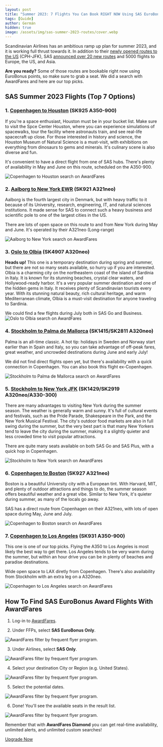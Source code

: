 ```yaml
---
layout: post
title: "Summer 2023: 7 Flights You Can Book RIGHT NOW Using SAS EuroBonus Points"
tags: [Guide]
author: Germán
hidden: true
image: /assets/img/sas-summer-2023-routes/cover.webp
---
```


Scandinavian Airlines has an ambitious ramp up plan for summer 2023, and it is working full thrust towards it. In addition to their [newly opened routes to the US](https://blog.awardfares.com/a-review-of-sas-business-to-jfk/) (CPH-JFK), SAS [announced over 20 new routes](https://www.sasgroup.net/newsroom/press-releases/2023/sas-offers-more-routes-and-frequencies-for-the-summer/) and 5000 flights to Europe, the US, and Asia.

**Are you ready?** Some of those routes are bookable right now using EuroBonus points, so make sure to grab a seat. We did a search with AwardFares and here are our top picks.

## SAS Summer 2023 Flights (Top 7 Options)


### 1. [Copenhagen to Houston](https://awardfares.com/search?CPH.IAD.;a:SK;z:eurobonus) (SK925 A350-900)

If you're a space enthusiast, Houston must be in your bucket list. Make sure to visit the Spce Center Houston, where you can experience simulations of spacewalks, tour the facility where astronauts train, and see real-life spacecraft up close. For those interested in history and science, the Houston Museum of Natural Science is a must-visit, with exhibitions on everything from dinosaurs to gems and minerals. It's culinary scene is also diverse and fun.

It's convenient to have a direct flight from one of SAS hubs. There's plenty of availability in May and June on this route, scheduled on the A350-900.

<img src="/assets/img/sas-summer-2023-routes/1-cph-iad.webp" alt="Copenhagen to Houston search on AwardFares" />

### 2. [Aalborg to New York EWR](https://awardfares.com/search?AAL.EWR.;a:SK;z:eurobonus) (SK921 A321neo)

Aalborg is the fourth largest city in Denmark, but with heavy traffic to it because of its University, research, engineering, IT, and natural sciences institutions. It made sense for SAS to connect such a heavy business and scientific pole to one of the largest cities in the US.

There are lots of open space on this route to and from New York during May and June. It's operated by their A321neo (Long-range)

<img src="/assets/img/sas-summer-2023-routes/2-aal-ewr.webp" alt="Aalborg to New York search on AwardFares" />


### 3. [Oslo to Olbia](https://awardfares.com/search?OSL.OLB.;a:SK;z:eurobonus) (SK4907 A320neo)

**Heads up!** This one is a temporary destination during spring and summer, but there are not so many seats available, so hurry up if you are interested. Olbia is a charming city on the northeastern coast of the island of Sardinia in Italy. It is known for its stunning beaches, crystal clear waters, and Hollywood-ready harbor. It's a very popular summer destination and one of the hidden gems in Italy. It receives plenty of Scandinavian tourists every year. With its stunning natural beauty, rich cultural heritage, and warm Mediterranean climate, Olbia is a must-visit destination for anyone traveling to Sardinia.

We could find a few flights during July both in SAS Go and Business.
<img src="/assets/img/sas-summer-2023-routes/3-osl-olb.webp" alt="Oslo to Olbia search on AwardFares" />


### 4. [Stockholm to Palma de Mallorca](https://awardfares.com/search?ARN.PMI.;a:SK;z:eurobonus) (SK1415/SK2811 A320neo)

Palma is an all-time classic. A hot tip: holidays in Sweden and Norway start earlier than in Spain and Italy, so you can take advantage of off-peak fares, great weather, and uncrowded destinations during June and early July!

We did not find direct flights open yet, but there's availability with a quick connection in Copenhagen. You can also book this flight ex-Copenhagen.

<img src="/assets/img/sas-summer-2023-routes/4-arn-pmi.webp" alt="Stockholm to Palma de Mallorca search on AwardFares" />

### 5. [Stockholm to New York JFK](https://awardfares.com/search?ARN.JFK.;a:SK;z:eurobonus) (SK1429/SK2919 A320neo/A330-300)

There are many advantages to visiting New York during the summer season. The weather is generally warm and sunny. It's full of cultural events and festivals, such as the Pride Parade, Shakespeare in the Park, and the New York Musical Festival. The city's outdoor food markets are also in full swing during the summer, but the very best part is that many New Yorkers tend to leave the city during the summer, making it a slightly quieter and less crowded time to visit popular attractions.

There are quite many seats available on both SAS Go and SAS Plus, with a quick hop in Copenhagen. 

<img src="/assets/img/sas-summer-2023-routes/5-arn-jfk.webp" alt="Stockholm to New York search on AwardFares" />

### 6. [Copenhagen to Boston](https://awardfares.com/search?CPH.BOS.;a:SK;z:eurobonus) (SK927 A321neo)

Boston is a beautiful University city with a European tint. With Harvard, MIT, and plenty of outdoor attractions and things to do, the summer season offers beautiful weather and a great vibe. Similar to New York, it's quieter during summer, as many of the locals go away.

SAS has a direct route from Copenhagen on their A321neo, with lots of open space during May, June and July.

<img src="/assets/img/sas-summer-2023-routes/6-cph-bos.webp" alt="Copenhagen to Boston search on AwardFares"/>


### 7. [Copenhagen to Los Angeles](https://awardfares.com/search?CPH.LAX.;a:SK;z:eurobonus) (SK931 A350-900)

This one is one of our top picks. Flying the A350 to Los Angeles is most likely the best way to get there. Los Angeles tends to be very warm during the summer, but within an hour drive you can be in plenty of beaches and paradise destinations.

Wide open space to LAX diretly from Copenhagen. There's also availability from Stockholm with an extra leg on a A320neo.

<img src="/assets/img/sas-summer-2023-routes/7-cph-lax.webp" alt="Copenhagen to Los Angeles search on AwardFares" />


## How To Find SAS EuroBonus Award Flights With AwardFares

1. Log-in to [AwardFares](https://awardfares.com/search).

2. Under FFPs, select **SAS EuroBonus Only**.
<img src="/assets/img/sas-summer-2023-routes/awardfares-sas-howto-1.webp" alt="AwardFares filter by frequent flyer program." />

3. Under Airlines, select **SAS Only**.
<img src="/assets/img/sas-summer-2023-routes/awardfares-sas-howto-2.webp" alt="AwardFares filter by frequent flyer program." />

4. Select your destination City or Region (e.g. United States).
<img src="/assets/img/sas-summer-2023-routes/awardfares-sas-howto-3.webp" alt="AwardFares filter by frequent flyer program." />

5. Select the potential dates.
<img src="/assets/img/sas-summer-2023-routes/awardfares-sas-howto-4.webp" alt="AwardFares filter by frequent flyer program." />

6. Done! You'll see the available seats in the result list.
<img src="/assets/img/sas-summer-2023-routes/awardfares-sas-howto-5.webp" alt="AwardFares filter by frequent flyer program." />

Remember that with **AwardFares Diamond** you can get real-time availability, unlimited alerts, and unlimited custom searches!

[Upgrade Now](https://awardfares.com/pricing)


